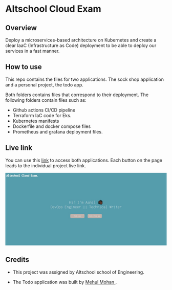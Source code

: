 # Altschool Cloud Exam

## Overview
Deploy a microservices-based architecture on Kubernetes and create a clear IaaC (Infrastructure as Code) deployment to be able to deploy our services in a fast manner.

## How to use

This repo contains the files for two applications. The sock shop application and a personal project, the todo app.

Both folders contains files that correspond to their deployment. The following folders contain files such as:

- Github actions CI/CD pipeline
- Terraform IaC code for Eks.
- Kubernetes manifests
- Dockerfile and docker compose files
- Prometheus and grafana deployment files.

## Live link

You can use this [link](https://aahil13.github.io/Altschool-final-Exam/) to access both applications. Each button on the page leads to the individual project live link.

![Project Screenshot](appimage.JPG)

## Credits

- This project was assigned by Altschool school of Engineering. 

- The Todo application was built by [Mehul Mohan
](https://github.com/mehulmpt). 

